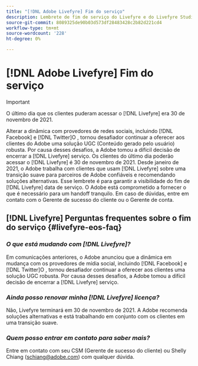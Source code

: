 ```yaml
---
title: "[!DNL Adobe Livefyre] Fim do serviço"
description: Lembrete de fim de serviço do Livefyre e do Livefyre Studio.
source-git-commit: 8089325de90b03d573df28483428c2b82d221cd4
workflow-type: tm+mt
source-wordcount: '228'
ht-degree: 0%

---
```


# [!DNL Adobe Livefyre] Fim do serviço

>[!IMPORTANT]
>
>O último dia que os clientes puderam acessar o [!DNL Livefyre] era 30 de novembro de 2021.

Alterar a dinâmica com provedores de redes sociais, incluindo [!DNL Facebook] e [!DNL Twitter]O , tornou desafiador continuar a oferecer aos clientes do Adobe uma solução UGC (Conteúdo gerado pelo usuário) robusta. Por causa desses desafios, a Adobe tomou a difícil decisão de encerrar a [!DNL Livefyre] serviço. Os clientes do último dia poderão acessar o [!DNL Livefyre] é 30 de novembro de 2021. Desde janeiro de 2021, o Adobe trabalha com clientes que usam [!DNL Livefyre] sobre uma transição suave para parceiros de Adobe confiáveis e recomendando soluções alternativas. Esse lembrete é para garantir a visibilidade do fim de [!DNL Livefyre] data de serviço. O Adobe está comprometido a fornecer o que é necessário para um handoff tranquilo. Em caso de dúvidas, entre em contato com o Gerente de sucesso do cliente ou o Gerente de conta.

## [!DNL Livefyre] Perguntas frequentes sobre o fim do serviço {#livefyre-eos-faq}

### **_O que está mudando com [!DNL Livefyre]?_**

Em comunicações anteriores, o Adobe anunciou que a dinâmica em mudança com os provedores de mídia social, incluindo [!DNL Facebook] e [!DNL Twitter]O , tornou desafiador continuar a oferecer aos clientes uma solução UGC robusta. Por causa desses desafios, a Adobe tomou a difícil decisão de encerrar a [!DNL Livefyre] serviço.

### **_Ainda posso renovar minha [!DNL Livefyre] licença?_**

Não, Livefyre terminará em 30 de novembro de 2021. A Adobe recomenda soluções alternativas e está trabalhando em conjunto com os clientes em uma transição suave.

### **_Quem posso entrar em contato para saber mais?_**

Entre em contato com seu CSM (Gerente de sucesso do cliente) ou Shelly Chiang (schiang@adobe.com) com qualquer dúvida.
